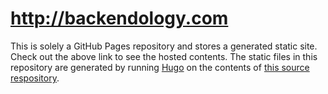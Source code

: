 # http://backendology.com

This is solely a GitHub Pages repository and stores a generated static site. Check out the above link to see the hosted contents. The static files in this repository are generated by running [Hugo](https://gohugo.io) on the contents of [this source respository](https://github.com/jaredririe/backendology).
